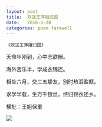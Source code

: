```yaml
---
layout: post
title:  欢送王萍姐归国
date:   2016-5-28
categories: poem farewell
---
```

`《欢送王萍姐归国》`

天命年刚到，心中志欲酬。

海外苦乐半，学成衣锦还。

相处六月，交三五挚友，别时热泪盈眶。

求学半载，生万千银丝，终归锦衣还乡。

横批：王姐保重

<!--more-->

![]({{site.url}}/Images/19.png)

<script>
  (function(i,s,o,g,r,a,m){i['GoogleAnalyticsObject']=r;i[r]=i[r]||function(){
  (i[r].q=i[r].q||[]).push(arguments)},i[r].l=1*new Date();a=s.createElement(o),
  m=s.getElementsByTagName(o)[0];a.async=1;a.src=g;m.parentNode.insertBefore(a,m)
  })(window,document,'script','https://www.google-analytics.com/analytics.js','ga');

  ga('create', 'UA-85986843-1', 'auto');
  ga('send', 'pageview');

</script>